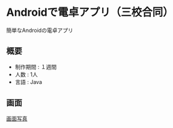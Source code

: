# Androidで電卓アプリ（三校合同）
簡単なAndroidの電卓アプリ

## 概要
- 制作期間 : １週間
- 人数 : 1人
- 言語 : Java

## 画面
[画面写真](./doc/photo.png)
